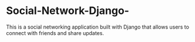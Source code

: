 # Social-Network-Django-
This is a social networking application built with Django that allows users to connect with friends and share updates.
